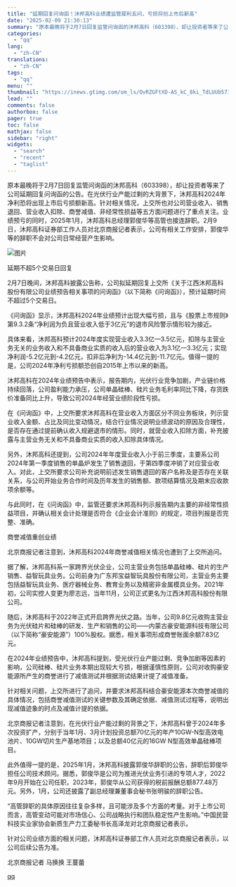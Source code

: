```yaml
---
title: "延期回复问询函！沐邦高科业绩遭监管犀利五问，亏损将创上市后新高"
date: "2025-02-09 21:30:13"
summary: "原本最晚将于2月7日回复监管问询函的沐邦高科（603398），却让投资者等来了公司延期回复问询函的公..."
categories:
  - "qq"
lang:
  - "zh-CN"
translations:
  - "zh-CN"
tags:
  - "qq"
menu: ""
thumbnail: "https://inews.gtimg.com/om_ls/OvRZGFtXD-AS_kC_8ki_TdLUUb571_2_KUvMoVXrpllYkAA_640360/0"
lead: ""
comments: false
authorbox: false
pager: true
toc: false
mathjax: false
sidebar: "right"
widgets:
  - "search"
  - "recent"
  - "taglist"
---
```


原本最晚将于2月7日回复监管问询函的沐邦高科（603398），却让投资者等来了公司延期回复问询函的公告。在光伏行业产能过剩的大背景下，沐邦高科2024年净利恐将出现上市后亏损额新高。针对相关情况，上交所也对公司营业收入、销售退回、营业收入扣除、商誉减值、非经常性损益等五方面问题进行了重点关注。业绩预亏的同时，2025年1月，沐邦高科总经理郭俊华等高管也接连辞职。2月9日，沐邦高科证券部工作人员对北京商报记者表示，公司有相关工作安排，郭俊华等的辞职不会对公司日常经营产生影响。

![图片](https://inews.gtimg.com/om_bt/OqsfR5j1M0GzcVe6taJzwQdTLEeQieWqkF1oeRKdnZyOsAA/641)

延期不超5个交易日回复

2月7日晚间，沐邦高科披露公告称，公司拟延期回复上交所《关于江西沐邦高科股份有限公司业绩预告相关事项的问询函》（以下简称《问询函》），预计延期时间不超过5个交易日。

《问询函》显示，沐邦高科2024年业绩预计出现大幅亏损，且与《股票上市规则》第9.3.2条“净利润为负且营业收入低于3亿元”的退市风险警示情形较为接近。

具体来看，沐邦高科预计2024年度实现营业收入3.3亿—3.5亿元，扣除与主营业务无关的业务收入和不具备商业实质的收入后的营业收入为3.1亿—3.3亿元；实现净利润-5.2亿元到-4.2亿元，扣非后净利为-14.4亿元到-11.7亿元。值得一提的是，公司2024年净利亏损额恐创自2015年上市以来的新高。

沐邦高科在2024年业绩预告中表示，报告期内，光伏行业竞争加剧，产业链价格持续回落，公司盈利能力承压，公司单晶硅棒、硅片业务毛利率同比下降，存货跌价准备同比上升，导致公司2024年经营业绩阶段性亏损。

在《问询函》中，上交所要求沐邦高科在营业收入方面区分不同业务板块，列示营业收入金额、占比及同比变动情况，结合行业情况说明业绩波动的原因及合理性，是否存在通过提前确认收入规避退市的情形。同时，就营业收入扣除方面，补充披露与主营业务无关和不具备商业实质的收入扣除具体情况。

另外，沐邦高科还提到，公司2024年年度营业收入小于前三季度，主要系公司2024年第一季度销售的单晶炉发生了销售退回，于第四季度冲销了对应营业收入。对此，上交所要求公司补充说明前述发生销售退回的客户名称及是否存在关联关系，与公司开始业务合作时间及历年发生的销售额、款项结算情况及期末应收款项余额等。

与此同时，在《问询函》中，监管还要求沐邦高科列示报告期内主要的非经常性损益项目，并确认相关会计处理是否符合《企业会计准则》的规定，项目列报是否完整、准确。

商誉减值重创业绩

北京商报记者注意到，沐邦高科2024年商誉减值相关情况也遭到了上交所追问。

据了解，沐邦高科系一家跨界光伏企业，公司主营业务包括单晶硅棒、硅片的生产销售、益智玩具业务。公司前身为广东邦宝益智玩具股份有限公司，主营业务主要包括益智玩具业务、医疗器械业务、教育业务以及精密非金属模具业务。2021年初，公司实控人变更为廖志远，当年11月，公司正式更名为江西沐邦高科股份有限公司。

随后，沐邦高科于2022年正式开启跨界光伏之路。当年，公司9.8亿元收购主营业务为光伏硅片和硅棒的研发、生产和销售的公司——内蒙古豪安能源科技有限公司（以下简称“豪安能源”）100%股权。据悉，相关事项形成商誉账面余额7.83亿元。

在2024年业绩预告中，沐邦高科提到，受光伏行业产能过剩、竞争加剧等因素的影响，公司硅棒、硅片业务本期出现较大亏损，根据谨慎性原则，公司对收购豪安能源所产生的商誉进行了减值测试并根据测试结果计提了减值准备。

针对相关问题，上交所进行了追问，并要求沐邦高科结合豪安能源本次商誉减值的具体情况，包括商誉减值测试的关键参数及其确定依据、减值测试过程等，说明出现减值迹象的时点及减值计提的依据。

北京商报记者注意到，在光伏行业产能过剩的背景之下，沐邦高科曾于2024年多次投资扩产，分别于当年1月、3月计划投资总额70亿元的年产10GW-N型高效电池片、10GW切片生产基地项目；以及总额40亿元的16GW N型高效单晶硅棒项目。

此外值得一提的是，2025年1月，沐邦高科披露郭俊华辞职的公告，辞职后郭俊华担任公司技术顾问。据悉，郭俊华是公司为推进光伏业务引进的专项人才，2022年9月开始在公司任职，2023年，郭俊华从公司获得的税前报酬总额877.48万元。另外，1月，公司还披露了副总经理兼董事会秘书张明骏的辞职公告。

“高管辞职的具体原因往往复杂多样，且可能涉及多个方面的考量。对于上市公司而言，高管变动可能对市场信心、公司战略执行和团队稳定性产生影响。”中国民营科技实业家协会新质生产力工委秘书长高泽龙对北京商报记者表示。

针对公司业绩方面的相关问题，沐邦高科证券部工作人员对北京商报记者表示，以公司后续公告为准。

北京商报记者 马换换 王蔓蕾

[qq](https://new.qq.com/rain/a/20250209A063YA00)
